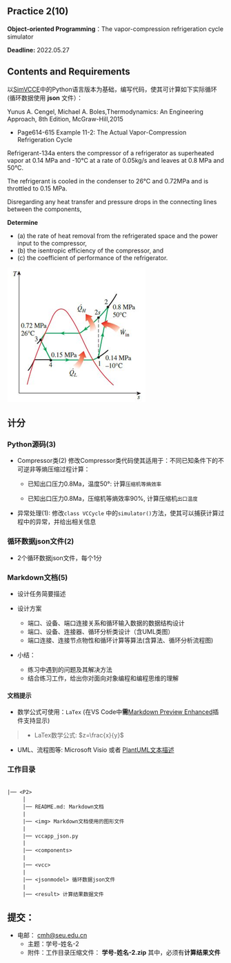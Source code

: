 ## Practice 2(10)

**Object-oriented Programming**：The  vapor-compression refrigeration cycle simulator 

**Deadline:**  2022.05.27

## Contents and Requirements

以[SimVCCE](https://gitee.com/thermalogic/simvcce)中的Python语言版本为基础，编写代码，使其可计算如下实际循环(循环数据使用 **json** 文件）：

Yunus A. Cengel, Michael A. Boles,Thermodynamics: An Engineering Approach, 8th Edition, McGraw-Hill,2015

* Page614-615 Example 11-2: The Actual Vapor-Compression Refrigeration Cycle 

Refrigerant-134a enters the compressor of a refrigerator as superheated vapor at 0.14 MPa and -10°C at a rate of 0.05kg/s and leaves at 0.8 MPa and 50°C.

The refrigerant is cooled in the condenser to 26°C and 0.72MPa and is throttled to 0.15 MPa.

Disregarding any heat transfer and pressure drops in the connecting lines between the components, 

**Determine**

* (a) the rate of heat removal from the refrigerated space and the power input to the compressor,
* (b) the isentropic efficiency of the compressor, and
* (c) the coefficient of performance of the refrigerator.

![11-2](./img/avcr_11_2.jpg)

## 计分

### Python源码(3)

* Compressor类(2) 修改Compressor类代码使其适用于：不同已知条件下的不可逆非等熵压缩过程计算：

  * 已知出口压力0.8Ma，温度50°: 计算`压缩机等熵效率`

  * 已知出口压力0.8Ma，压缩机等熵效率90%, 计算压缩机`出口温度`
 
* 异常处理(1): 修改`class VCCycle` 中的`simulator()`方法，使其可以捕获计算过程中的异常，并给出相关信息

### 循环数据json文件(2)

* 2个循环数据json文件，每个1分

### Markdown文档(5)

* 设计任务简要描述

* 设计方案
  * 端口、设备、端口连接关系和循环输入数据的数据结构设计
  * 端口、设备、连接器、循环分析类设计（含UML类图）
  * 端口连接、连接节点物性和循环计算等算法(含算法、循环分析流程图)
 
* 小结：
   * 练习中遇到的问题及其解决方法
   * 结合练习工作，给出你对面向对象编程和编程思维的理解

#### 文档提示

* 数学公式可使用：`LaTex` (在VS Code中**需**[Markdown Preview Enhanced](https://shd101wyy.github.io/markdown-preview-enhanced/#/zh-cn/)插件支持显示)

>* LaTex数学公式: $z=\frac{x}{y}$

* UML、流程图等: Microsoft Visio 或者 [PlantUML文本描述](https://gitee.com/thermalogic/simvcce/tree/B2022/doc)
  
### 工作目录

```txt
 
|── <P2>
     │ 
     │── README.md: Markdown文档
     | 
     |── <img> Markdown文档使用的图形文件
     |
     |── vccapp_json.py
     |
     |── <components> 
     |
     |── <vcc> 
     |
     |── <jsonmodel> 循环数据json文件
     |
     |── <result> 计算结果数据文件 
```  

## 提交：

* 电邮： cmh@seu.edu.cn
  * 主题：学号-姓名-2
  * 附件：工作目录压缩文件： **学号-姓名-2.zip** 其中，必须有**计算结果文件**

 